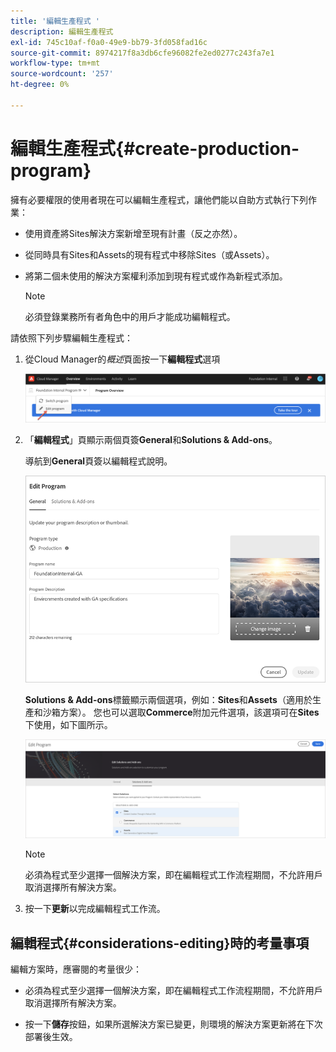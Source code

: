 ```yaml
---
title: '編輯生產程式 '
description: 編輯生產程式
exl-id: 745c10af-f0a0-49e9-bb79-3fd058fad16c
source-git-commit: 8974217f8a3db6cfe96082fe2ed0277c243fa7e1
workflow-type: tm+mt
source-wordcount: '257'
ht-degree: 0%

---
```


# 編輯生產程式{#create-production-program}

擁有必要權限的使用者現在可以編輯生產程式，讓他們能以自助方式執行下列作業：

* 使用資產將Sites解決方案新增至現有計畫（反之亦然）。
* 從同時具有Sites和Assets的現有程式中移除Sites（或Assets）。
* 將第二個未使用的解決方案權利添加到現有程式或作為新程式添加。

   >[!NOTE]
   >必須登錄業務所有者角色中的用戶才能成功編輯程式。

請依照下列步驟編輯生產程式：

1. 從Cloud Manager的&#x200B;*概述*&#x200B;頁面按一下&#x200B;**編輯程式**&#x200B;選項

   ![](assets/edit-program-overview.png)

1. 「**編輯程式**」頁顯示兩個頁簽&#x200B;**General**&#x200B;和&#x200B;**Solutions &amp; Add-ons**。

   導航到&#x200B;**General**&#x200B;頁簽以編輯程式說明。

   ![](assets/edit-program-prod1.png)

   **Solutions &amp; Add-ons**&#x200B;標籤顯示兩個選項，例如：**Sites**&#x200B;和&#x200B;**Assets**（適用於生產和沙箱方案）。 您也可以選取&#x200B;**Commerce**&#x200B;附加元件選項，該選項可在&#x200B;**Sites**&#x200B;下使用，如下圖所示。

   ![](assets/edit-prg.png)

   >[!NOTE]
   >必須為程式至少選擇一個解決方案，即在編輯程式工作流程期間，不允許用戶取消選擇所有解決方案。

1. 按一下&#x200B;**更新**&#x200B;以完成編輯程式工作流。


## 編輯程式{#considerations-editing}時的考量事項

編輯方案時，應審閱的考量很少：

* 必須為程式至少選擇一個解決方案，即在編輯程式工作流程期間，不允許用戶取消選擇所有解決方案。

* 按一下&#x200B;**儲存**&#x200B;按鈕，如果所選解決方案已變更，則環境的解決方案更新將在下次部署後生效。
